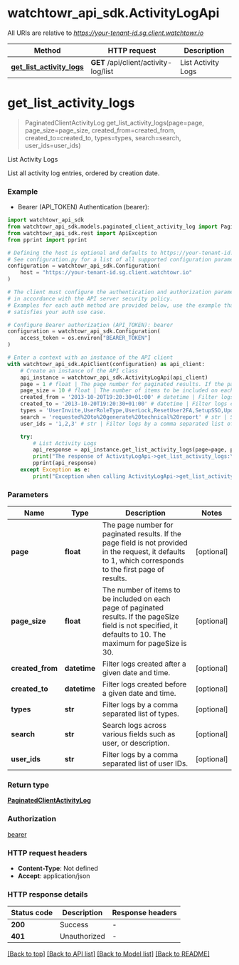 # watchtowr_api_sdk.ActivityLogApi

All URIs are relative to *https://your-tenant-id.sg.client.watchtowr.io*

Method | HTTP request | Description
------------- | ------------- | -------------
[**get_list_activity_logs**](ActivityLogApi.md#get_list_activity_logs) | **GET** /api/client/activity-log/list | List Activity Logs


# **get_list_activity_logs**
> PaginatedClientActivityLog get_list_activity_logs(page=page, page_size=page_size, created_from=created_from, created_to=created_to, types=types, search=search, user_ids=user_ids)

List Activity Logs

List all activity log entries, ordered by creation date.

### Example

* Bearer (API_TOKEN) Authentication (bearer):

```python
import watchtowr_api_sdk
from watchtowr_api_sdk.models.paginated_client_activity_log import PaginatedClientActivityLog
from watchtowr_api_sdk.rest import ApiException
from pprint import pprint

# Defining the host is optional and defaults to https://your-tenant-id.sg.client.watchtowr.io
# See configuration.py for a list of all supported configuration parameters.
configuration = watchtowr_api_sdk.Configuration(
    host = "https://your-tenant-id.sg.client.watchtowr.io"
)

# The client must configure the authentication and authorization parameters
# in accordance with the API server security policy.
# Examples for each auth method are provided below, use the example that
# satisfies your auth use case.

# Configure Bearer authorization (API_TOKEN): bearer
configuration = watchtowr_api_sdk.Configuration(
    access_token = os.environ["BEARER_TOKEN"]
)

# Enter a context with an instance of the API client
with watchtowr_api_sdk.ApiClient(configuration) as api_client:
    # Create an instance of the API class
    api_instance = watchtowr_api_sdk.ActivityLogApi(api_client)
    page = 1 # float | The page number for paginated results. If the page field is not provided in the request, it defaults to 1, which corresponds to the first page of results. (optional)
    page_size = 10 # float | The number of items to be included on each page of paginated results. If the pageSize field is not specified, it defaults to 10. The maximum for pageSize is 30. (optional)
    created_from = '2013-10-20T19:20:30+01:00' # datetime | Filter logs created after a given date and time. (optional)
    created_to = '2013-10-20T19:20:30+01:00' # datetime | Filter logs created before a given date and time. (optional)
    types = 'UserInvite,UserRoleType,UserLock,ResetUser2FA,SetupSSO,UpdateUserSessionTimeout,SuccessfulLogin,PasswordResetTriggered,UserDelete,UserCreated,UserBusinessUnit,IntegrationSetUp,IntegrationUpdated,IntegrationDeleted,KillSwitch,FindingSetting,TestingInfrastructureUpdate,UpdatePriorityPort,PlatformIpWhitelist,AutomaticRetestsUpdated,ReportGenerated,ReportGenerationRequest,ReportDownloaded,AutomaticOutOfScope,PrismaCloudApigeeAccountRemoved,PrismaCloudAccountNameUpdate,ServiceAccountCreated,ServiceAccountUpdated,ServiceAccountDeleted,ServiceAccountEnabled,ServiceAccountDisabled,ServiceAccountTokenRegenerated' # str | Filter logs by a comma separated list of types. (optional)
    search = 'requested%20to%20generate%20technical%20report' # str | Search logs across various fields such as user, or description. (optional)
    user_ids = '1,2,3' # str | Filter logs by a comma separated list of user IDs. (optional)

    try:
        # List Activity Logs
        api_response = api_instance.get_list_activity_logs(page=page, page_size=page_size, created_from=created_from, created_to=created_to, types=types, search=search, user_ids=user_ids)
        print("The response of ActivityLogApi->get_list_activity_logs:\n")
        pprint(api_response)
    except Exception as e:
        print("Exception when calling ActivityLogApi->get_list_activity_logs: %s\n" % e)
```



### Parameters


Name | Type | Description  | Notes
------------- | ------------- | ------------- | -------------
 **page** | **float**| The page number for paginated results. If the page field is not provided in the request, it defaults to 1, which corresponds to the first page of results. | [optional] 
 **page_size** | **float**| The number of items to be included on each page of paginated results. If the pageSize field is not specified, it defaults to 10. The maximum for pageSize is 30. | [optional] 
 **created_from** | **datetime**| Filter logs created after a given date and time. | [optional] 
 **created_to** | **datetime**| Filter logs created before a given date and time. | [optional] 
 **types** | **str**| Filter logs by a comma separated list of types. | [optional] 
 **search** | **str**| Search logs across various fields such as user, or description. | [optional] 
 **user_ids** | **str**| Filter logs by a comma separated list of user IDs. | [optional] 

### Return type

[**PaginatedClientActivityLog**](PaginatedClientActivityLog.md)

### Authorization

[bearer](../README.md#bearer)

### HTTP request headers

 - **Content-Type**: Not defined
 - **Accept**: application/json

### HTTP response details

| Status code | Description | Response headers |
|-------------|-------------|------------------|
**200** | Success |  -  |
**401** | Unauthorized |  -  |

[[Back to top]](#) [[Back to API list]](../README.md#documentation-for-api-endpoints) [[Back to Model list]](../README.md#documentation-for-models) [[Back to README]](../README.md)

